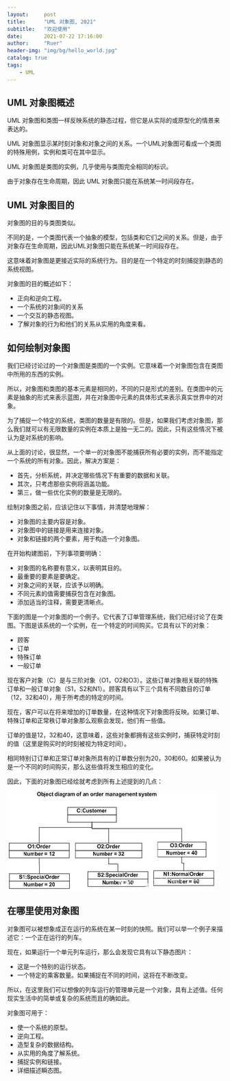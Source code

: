 ```yaml
---
layout:     post
title:      "UML 对象图, 2021"
subtitle:   "欢迎使用"
date:       2021-07-22 17:16:00
author:     "Ruer"
header-img: "img/bg/hello_world.jpg"
catalog: true
tags:
    - UML
---
```


## UML 对象图概述

UML 对象图和类图一样反映系统的静态过程，但它是从实际的或原型化的情景来表达的。

UML 对象图显示某时刻对象和对象之间的关系。一个UML对象图可看成一个类图的特殊用例，实例和类可在其中显示。

UML 对象图是类图的实例，几乎使用与类图完全相同的标识。

由于对象存在生命周期，因此 UML 对象图只能在系统某一时间段存在。

## UML 对象图目的

对象图的目的与类图类似。

不同的是，一个类图代表一个抽象的模型，包括类和它们之间的关系。但是，由于对象存在生命周期，因此UML对象图只能在系统某一时间段存在。

这意味着对象图是更接近实际的系统行为。目的是在一个特定的时刻捕捉到静态的系统视图。

对象图的目的概述如下：

* 正向和逆向工程。
* 一个系统的对象间的关系
* 一个交互的静态视图。
* 了解对象的行为和他们的关系从实用的角度来看。

## 如何绘制对象图

我们已经讨论过的一个对象图是类图的一个实例。它意味着一个对象图包含在类图中所用的东西的实例。

所以，对象图和类图的基本元素是相同的，不同的只是形式的差别。在类图中的元素是抽象的形式来表示蓝图，并在对象图中元素的具体形式来表示真实世界中的对象。

为了捕捉一个特定的系统，类图的数量是有限的。但是，如果我们考虑对象图，那么我们就可以有无限数量的实例在本质上是独一无二的。因此，只有这些情况下被认为是对系统的影响。

从上面的讨论，很显然，一个单一的对象图不能捕获所有必要的实例，而不能指定一个系统的所有对象。因此，解决方案是：

* 首先，分析系统，并决定哪些情况下有重要的数据和关联。
* 其次，只考虑那些实例将涵盖功能。
* 第三，做一些优化实例的数量是无限的。

绘制对象图之前，应该记住以下事情，并清楚地理解：

* 对象图的主要内容是对象。
* 对象图中的链接是用来连接对象。
* 对象和链接的两个要素，用于构造一个对象图。

在开始构建图前，下列事项要明确：

* 对象图的名称要有意义，以表明其目的。
* 最重要的要素是要确定。
* 对象之间的关联，应该予以明确。
* 不同元素的值需要捕获包含在对象图。
* 添加适当的注释，需要更清晰点。

下面的图是一个对象图的一个例子。它代表了订单管理系统，我们已经讨论了在类图。下图是该系统的一个实例，在一个特定的时间购买。它具有以下的对象：

* 顾客
* 订单
* 特殊订单
* 一般订单

现在客户对象（C）是与三阶对象（O1，O2和O3）。这些订单对象相关联的特殊订单和一般订单对象（S1，S2和N1）。顾客具有以下三个具有不同数目的订单（12，32和40），用于所考虑的特定的时间。

现在，客户可以在将来增加的订单数量，在这种情况下对象图将反映。如果订单、特殊订单和正常秩订单对象那么观察会发现，他们有一些值。

订单的值是12，32和40，这意味着，这些对象都拥有这些实例时，捕获特定时刻的值（这里是购买时的时刻被视为特定时间）。

相同特别订订单和正常订单对象所具有的订单数分别为20，30和60。如果被认为是一个不同的时间购买，那么这些值将发生相应的变化。

因此，下面的对象图已经绘就考虑到所有上述提到的几点：

![1](/img/UML/如何画对象图.png)

## 在哪里使用对象图

对象图可以被想象成正在运行的系统在某一时刻的快照。我们可以举一个例子来描述它：一个正在运行的列车。

现在，如果运行一个单元列车运行，那么会发现它具有以下静态图片：

* 这是一个特别的运行状态。
* 一个特定的乘客数量。如果捕捉在不同的时间，这将在不断改变。

所以，在这里我们可以想像的列车运行的管理单元是一个对象，具有上述值。任何现实生活中的简单或复杂的系统而且的确如此。

对象图可用于：

* 使一个系统的原型。
* 逆向工程。
* 造型复杂的数据结构。
* 从实用的角度了解系统。
* 捕捉实例和链接。
* 详细描述瞬态图。